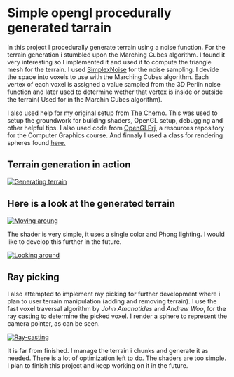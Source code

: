 # Simple opengl procedurally generated tarrain

In this project I procedurally generate terrain using a noise function. For the terrain generation i stumbled upon the Marching Cubes algorithm. I found it very interesting so I implemented it and used it to compute the triangle mesh for the terrain. I used [SimplexNoise](https://github.com/SRombauts/SimplexNoise) for the noise sampling. I devide the space into voxels to use with the Marching Cubes algorithm. Each vertex of each voxel is assigned a value sampled from the 3D Perlin noise function and later used to determine wether that vertex is inside or outside the terrain( Used for in the Marchin Cubes algorithm).

I also used help for my original setup from [The Cherno](https://www.youtube.com/user/TheChernoProject). This was used to setup the groundwork for building shaders, OpenGL setup, debugging and other helpful tips. I also used code from [OpenGLPrj](https://github.com/joksim/OpenGLPrj), a resources repository for the Computer Graphics course. And finnaly I used a class for rendering spheres found [here.](https://www.songho.ca/opengl/gl_sphere.html) 

## Terrain generation in action

<a href="https://media3.giphy.com/media/YOLtOwHcObQbwpykl4/giphy.webp"><img src="https://media3.giphy.com/media/YOLtOwHcObQbwpykl4/giphy.webp" title="Generating terrain"/></a>

## Here is a look at the generated terrain

<a href="https://media3.giphy.com/media/JU9oC4nRmYzduTUkG5/giphy.webp"><img src="https://media3.giphy.com/media/JU9oC4nRmYzduTUkG5/giphy.webp" title="Moving aroung"/></a>

The shader is very simple, it uses a single color and Phong lighting. I would like to develop this further in the future.

<a href="https://media2.giphy.com/media/gGktZmZVzhrA4gbnzE/giphy.webp"><img src="https://media2.giphy.com/media/gGktZmZVzhrA4gbnzE/giphy.webp" title="Looking around"/></a>

## Ray picking

I also attempted to implement ray picking for further development where i plan to user terrain manipulation (adding and removing terrain). I use the fast voxel traversal algorithm by *John Amanatides* and *Andrew Woo*, for the ray casting to determine the picked voxel. I render a sphere to represent the camera pointer, as can be seen.

<a href="https://media3.giphy.com/media/XgTKtxZuAZfymgPcP7/giphy.webp"><img src="https://media3.giphy.com/media/XgTKtxZuAZfymgPcP7/giphy.webp" title="Ray-casting"/></a>

It is far from finished. I manage the terrain i chunks and generate it as needed. There is a lot of optimization left to do. The shaders are too simple. I plan to finish this project and keep working on it in the future.







